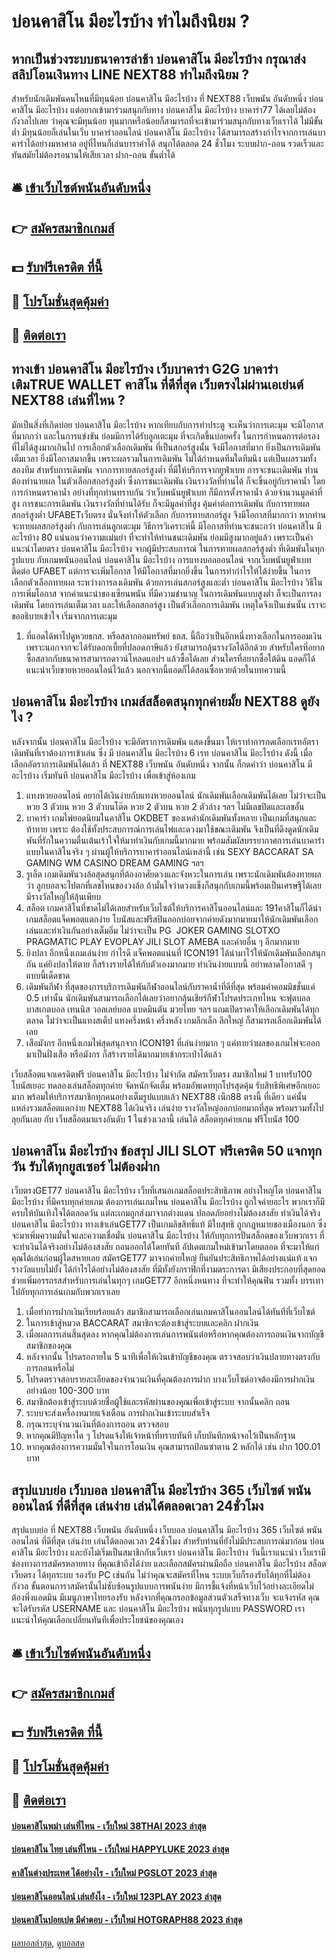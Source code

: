 # บ่อนคาสิโน มีอะไรบ้าง ทำไมถึงนิยม ?
## หากเป็นช่วงระบบธนาคารล่าช้า บ่อนคาสิโน มีอะไรบ้าง กรุณาส่งสลิปโอนเงินทาง LINE NEXT88 ทำไมถึงนิยม ?
สำหรับนักเดิมพันคนไหนที่มีทุนน้อย บ่อนคาสิโน มีอะไรบ้าง ที่ NEXT88 เว็บพนัน อันดับหนึ่ง บ่อนคาสิโน มีอะไรบ้าง แต่อยากเข้ามาร่วมสนุกกับทาง บ่อนคาสิโน มีอะไรบ้าง บาคาร่า77 ได้เลยไม่ต้องกังวลไปเลย ว่าคุณจะมีทุนน้อย ทุนมากหรือน้อยก็สามารถที่จะเข้ามาร่วมสนุกกับทางเว็บเราได้ ไม่มีขั้นต่ำ มีทุนน้อยก็เล่นในเว็บ บาคาร่าออนไลน์ บ่อนคาสิโน มีอะไรบ้าง ได้สามารถสร้างกำไรจากการเล่นบาคาร่าได้อย่างมหาศาล อยู่ที่ไหนก็เล่นบาราค่าได้ สนุกได้ตลอด 24 ชั่วโมง ระบบฝาก-ถอน รวดเร็วและทันสมัยไม่ต้องรอนานให้เสียเวลา ฝาก-ถอน ขั้นต่ำได้

## 🛎 [เข้าเว็บไซต์พนันอันดับหนึ่ง](https://bit.ly/3SdLNi2)
## 👉 [สมัครสมาชิกเกมส์](https://bit.ly/3SdLNi2)
## 💵 [รับฟรีเครดิต ที่นี้](https://bit.ly/3dyRKHj)
## 👑 [โปรโมชั่นสุดคุ้มค่า](https://bit.ly/3dyRKHj)
## 📱 [ติดต่อเรา](https://bit.ly/3dyRKHj)

## ทางเข้า บ่อนคาสิโน มีอะไรบ้าง เว็บบาคาร่า G2G บาคาร่าเติมTRUE WALLET คาสิโน ที่ดีที่สุด เว็บตรงไม่ผ่านเอเย่นต์ NEXT88 เล่นที่ไหน ?
มักเป็นสิ่งที่เกิดบ่อย บ่อนคาสิโน มีอะไรบ้าง หากเทียบกับการทำประตู จะเห็นว่าการเตะมุม จะมีโอกาสที่มากกว่า และในการแข่งขัน ย่อมมีการได้รับลูกเตะมุม ที่จะเกิดขึ้นบ่อยครั้ง ในการกำหนดการต่อรอง ที่ไม่ได้สูงมากเกินไป การเลือกตัวเลือกเดิมพัน ที่เป็นสกอร์สูงนั้น จึงมีโอกาสที่มาก ยิ่งเป็นการเดิมพันเต็มเวลา ยิ่งมีโอกาสมากขึ้น เพราะผลรวมในการเดิมพัน ไม่ได้กำหนดทีมใดทีมนึง แต่เป็นผลรวมทั้งสองทีม
สำหรับการเดิมพัน จากการทายสกอร์สูงต่ำ ที่มีให้บริการจากยูฟ่าเบท การจะชนะเดิมพัน ท่านต้องทำนายผล ในตัวเลือกสกอร์สูงต่ำ ซึ่งการชนะเดิมพัน เงินรางวัลที่ท่านได้ ก็จะขึ้นอยู่กับราคาน้ำ โดยการกำหนดราคาน้ำ อย่างที่ทุกท่านทราบกัน ว่าเว็บพนันยูฟ่าเบท ก็มีการตั้งราคาน้ำ ด้วยจำนวนมูลค่าที่สูง การชนะการเดิมพัน เงินรางวัลที่ท่านได้รับ ก็จะมีมูลค่าที่สูง คุ้มค่าต่อการเดิมพัน กับการทายผลสกอร์สูงต่ำ UFABETเว็บตรง
นั่นจึงทำให้ตัวเลือก กับการทายสกอร์สูง จึงมีโอกาสที่มากกว่า หากท่านจะทายผลสกอร์สูงต่ำ กับการเล่นลูกเตะมุม วิธีการวิเคราะห์นี้ มีโอกาสที่ท่านจะชนะกว่า บ่อนคาสิโน มีอะไรบ้าง 80 แน่นอนว่าความแม่นยำ ที่จะทำให้ท่านชนะเดิมพัน ย่อมมีสูงมากอยู่แล้ว เพราะเป็นคำแนะนำโดยตรง บ่อนคาสิโน มีอะไรบ้าง จากผู้มีประสบการณ์ ในการทายผลสกอร์สูงต่ำ ที่เดิมพันในทุกรูปแบบ กับเกมพนันออนไลน์ บ่อนคาสิโน มีอะไรบ้าง การแทงบอลออนไลน์ จากเว็บพนันยูฟ่าเบท ติดต่อ UFABET
แต่การจะเพิ่มโอกาส ให้มีโอกาสที่มากยิ่งขึ้น ในการทำกำไรให้ได้ง่ายขึ้น ในการเลือกตัวเลือกทายผล ระหว่างการลงเดิมพัน ด้วยการเล่นสกอร์สูงและต่ำ บ่อนคาสิโน มีอะไรบ้าง วิธีในการเพิ่มโอกาส จากคำแนะนำของเซียนพนัน ที่มีความชำนาญ ในการเดิมพันแบบสูงต่ำ ก็จะเป็นการลงเดิมพัน โดยการเล่นเต็มเวลา และให้เลือกสกอร์สูง เป็นตัวเลือกการเดิมพัน เหตุใดจึงเป็นเช่นนั้น เราจะขออธิบายเข้าใจ เริ่มจากการเตะมุม
1. ที่แอดได้พาไปดูหวยธกส. หรือสลากออมทรัพย์ ธกส. นี้ถือว่าเป็นอีกหนึ่งทางเลือกในการออมเงิน เพราะนอกจากจะได้รับดอกเบี้ยที่ปลอดภาษีแล้ว ยังสามารถลุ้นรางวัลได้อีกด้วย สำหรับใครที่อยากซื้อสลากกับธนาคารสามารถดาวน์โหลดแอปฯ แล้วซื้อได้เลย ส่วนใครที่อยากซื้อใต้ดิน แอดก็ได้แนะนำเว็บขายหวยออนไลน์ไว้แล้ว นอกจากนี้แอดก็ได้สอนซื้อหวยด้วยในบทความนี้

## บ่อนคาสิโน มีอะไรบ้าง เกมส์สล็อตสนุกทุกค่ายมั้ย NEXT88 ดูยังไง ?
หลังจากนั้น บ่อนคาสิโน มีอะไรบ้าง จะมีอัตราการเดิมพัน แสดงขึ้นมา ให้เราทำการกดเลือกเรทอัตราเดิมพันที่เราต้องการเข้าเล่น ซึ่ง มี บ่อนคาสิโน มีอะไรบ้าง 6 เรท บ่อนคาสิโน มีอะไรบ้าง ดังนี้
เมื่อเลือกอัตราการเดิมพันได้แล้ว ที่ NEXT88 เว็บพนัน อันดับหนึ่ง จากนั้น ก็กดคำว่า บ่อนคาสิโน มีอะไรบ้าง เริ่มทันที บ่อนคาสิโน มีอะไรบ้าง เพื่อเข้าสู่ห้องเกม
1. แทงหวยออนไลน์ อยากได้เงินง่ายกับแทงหวยออนไลน์ นักเดิมพันเลือกเดิมพันได้เลย ไม่ว่าจะเป็นหวย 3 ตัวบน หวย 3 ตัวบนโต๊ด หวย 2 ตัวบน หวย 2 ตัวล่าง ฯลฯ ไม่มีเลขปิดและเลขอั้น
2. บาคาร่า เกมไพ่ยอดนิยมในคาสิโน OKDBET ของเหล่านักเดิมพันทั้งหลาย เป็นเกมที่สนุกและท้าทาย เพราะ ต้องใช้ทั้งประสบการณ์การเล่นไพ่และดวงมาใช้ขณะเดิมพัน จึงเป็นที่ดึงดูดนักเดิมพันที่รักในความตื่นเต้นเร้าใจให้มาทำเงินกับเกมนี้มากมาย พร้อมสัมผัสบรรยากาศการเล่นบาคาร่าแบบในคาสิโนจริง ๆ ผ่านผู้ให้บริการบาคาร่าออนไลน์เหล่านี้ เช่น SEXY BACCARAT SA GAMING WM CASINO DREAM GAMING ฯลฯ
3. รูเล็ต เกมเดิมพันวงล้อสุดสนุกที่ต้องอาศัยดวงและจังหวะในการเล่น เพราะนักเดิมพันต้องทายผลว่า ลูกบอลจะไปตกที่เลขไหนของวงล้อ ถ้ามั่นใจว่าดวงแข็งก็สนุกกับเกมนี้พร้อมเป็นเศรษฐีได้เลย มีรางวัลใหญ่ให้ลุ้นเพียบ
4. สล็อต เกมคาสิโนที่ขาดไม่ได้เลยสำหรับเว็บไซต์ให้บริการคาสิโนออนไลน์และ 191คาสิโนก็ได้นำเกมสล็อตแจ็คพอตแตกง่าย โบนัสและฟรีสปินออกบ่อยจากค่ายดังมากมายมาให้นักเดิมพันเลือกเล่นและทำเงินกันอย่างเต็มอิ่ม ไม่ว่าจะเป็น PG  JOKER GAMING SLOTXO PRAGMATIC PLAY EVOPLAY JILI SLOT AMEBA และค่ายอื่น ๆ อีกมากมาย
5. ยิงปลา อีกหนึ่งเกมเล่นง่าย กำไรดี แจ็คพอตแน่นที่ ICON191 ได้นำมาไว้ให้นักเดิมพันเลือกสนุกกัน แค่ยิงปลาให้ตาย ก็สร้างรายได้ให้กับตัวเองมากมาย ทำเงินง่ายแบบนี้ อย่าพลาดโอกาสดี ๆ แบบนี้เด็ดขาด
6. เดิมพันกีฬา ที่สุดของการบริการเดิมพันกีฬาออนไลน์กับราคาน้ำที่ดีที่สุด พร้อมค่าคอมมิชชั่นแค่ 0.5 เท่านั้น นักเดิมพันสามารถเลือกได้เลยว่าอยากลุ้นเชียร์กีฬาโปรดประเภทไหน จะฟุตบอล บาสเกตบอล เทนนิส วอลเลย์บอล แบดมินตัน มวยไทย ฯลฯ แถมเปิดราคาให้เลือกเดิมพันได้ทุกตลาด ไม่ว่าจะเป็นแทงสเต็ป แทงครึ่งหน้า ครึ่งหลัง เกมลีกเล็ก ลีกใหญ่ ก็สามารถเลือกเดิมพันได้เลย
7. เสือมังกร อีกหนึ่งเกมไพ่สุดสนุกจาก ICON191 ที่เล่นง่ายมาก ๆ แค่ทายว่าผลของเกมไพ่จะออกมาเป็นฝั่งเสือ หรือมังกร ก็สร้างรายได้มากมายเข้ากระเป๋าได้แล้ว

เว็บสล็อตแจกเครดิตฟรี บ่อนคาสิโน มีอะไรบ้าง ไม่จำกัด สมัครเว็บตรง สมาชิกใหม่ 1 บาทรับ100 โบนัสเยอะ ทดลองเล่นสล็อตทุกค่าย จัดหนักจัดเต็ม พร้อมอัพเดททุกโปรสุดคุ้ม รับสิทธิพิเศษอีกเยอะมาก พร้อมให้บริการสมาชิกทุกคนอย่างเต็มรูปแบบแล้ว NEXT88 เน็ก88 ตรงนี้ ที่เดียว แค่นั้น แหล่งรวมสล็อตแตกง่าย NEXT88 ได้เงินจริง เล่นง่าย รางวัลใหญ่ออกบ่อยมากที่สุด พร้อมรวมทั้งไปลุยกันเลย กับ เว็บสล็อตมาแรงอันดับ 1 ในช่วงเวลานี้ เล่นได้ สล็อตทุกค่ายเกม ฟรีโบนัส 100

## บ่อนคาสิโน มีอะไรบ้าง ข้อสรุป JILI SLOT ฟรีเครดิต 50 แจกทุกวัน รับได้ทุกยูสเซอร์ ไม่ต้องฝาก
เว็บตรงGET77 บ่อนคาสิโน มีอะไรบ้าง เว็บที่เสนอเกมสล็อตประสิทธิภาพ อย่างใหญ่โต บ่อนคาสิโน มีอะไรบ้าง ที่มีครบทุกค่ายเกม ต้องการเล่นเกมไหน บ่อนคาสิโน มีอะไรบ้าง ถูกใจค่ายอะไร พวกเราก็มีครบให้บันเทิงใจได้ตลอดวัน แต่ละเกมถูกส่งมาจากต่างแดน ปลอดภัยอย่างไม่ต้องสงสัย ทำเงินได้จริง บ่อนคาสิโน มีอะไรบ้าง ทางเข้าเล่นGET77 เป็นเกมลิขสิทธิ์แท้ มีใบสุทธิ ถูกกฎหมายของเมืองนอก ซึ่งจะมาเพิ่มความมั่นใจและความเชื่อมั่น บ่อนคาสิโน มีอะไรบ้าง ให้กับทุกการปั่นสล็อตของเว็บพวกเรา ที่จะทำเงินได้จริงอย่างไม่ต้องสงสัย ถอนออกได้โดยทันที อัปเดตเกมใหม่เข้ามาโดยตลอด ที่จะมาให้แก่คุณได้เล่นก่อนผู้ใดสหายเลย สมัครGET77 มาจากค่ายใหญ่ ยืนยันประสิทธิภาพได้อย่างแน่แท้ แจกรางวัลแบบไม่ยั้ง ได้กำไรได้อย่างไม่ต้องสงสัย ที่มีทั้งยังกราฟิกที่งามตระการตา มีเสียงประกอบที่สุดยอด ช่วยเพิ่มอรรถรสสำหรับการเล่นในทุกๆ เกมGET77 อีกหนึ่งหนทาง ที่จะทำให้คุณฟิน รวมทั้ง บรรเทาไปกับทุกการเล่นเกมกับพวกเราเลย
1. เมื่อทำการฝากเงินเรียบร้อยแล้ว สมาชิกสามารถเลือกเล่นเกมคาสิโนออนไลน์ได้ทันทีที่เว็บไซต์
2. ในการเข้าสู่หมวด BACCARAT สมาชิกจะต้องเข้าสู่ระบบและคลิก ฝากเงิน
3. เมื่อผลการเล่นสิ้นสุดลง หากคุณไม่ต้องการเล่นการพนันต่อหรือหากคุณต้องการถอนเงินจากบัญชีสมาชิกของคุณ
4. หลังจากนั้น โปรดรอภายใน 5 นาทีเพื่อให้เงินเข้าบัญชีของคุณ ตรวจสอบว่าเงินปลายทางตรงกับการถอนหรือไม่
5. โปรดตรวจสอบรายละเอียดของจำนวนเงินที่คุณต้องการฝาก บางเว็บไซต์อาจต้องมีการฝากเงินอย่างน้อย 100-300 บาท
6. สมาชิกต้องเข้าสู่ระบบด้วยชื่อผู้ใช้และรหัสผ่านของคุณเพื่อเข้าสู่ระบบ จากนั้นคลิก ถอน
7. ระบบจะส่งเครื่องหมายแจ้งเตือน การฝากเงินเข้าระบบสำเร็จ
8. กรุณาระบุจำนวนเงินที่ต้องการถอน ตรวจสอบ
9. หากคุณมีปัญหาใด ๆ โปรดแจ้งให้เจ้าหน้าที่ทราบทันที เก็บบันทึกหน้าจอไว้เป็นหลักฐาน
10. หากคุณต้องการความมั่นใจในการโอนเงิน คุณสามารถป้อนซาตาน 2 หลักได้ เช่น ฝาก 100.01 บาท

## สรุปแบบย่อ เว็บบอล บ่อนคาสิโน มีอะไรบ้าง 365 เว็บไซต์ พนัน ออนไลน์ ที่ดีที่สุด เล่นง่าย เล่นได้ตลอดเวลา 24ชั่วโมง
สรุปแบบย่อ ที่ NEXT88 เว็บพนัน อันดับหนึ่ง เว็บบอล บ่อนคาสิโน มีอะไรบ้าง 365 เว็บไซต์ พนัน ออนไลน์ ที่ดีที่สุด เล่นง่าย เล่นได้ตลอดเวลา 24ชั่วโมง สำหรับท่านที่ยังไม่มีประสบการณ์มาก่อน บ่อนคาสิโน มีอะไรบ้าง และยังไม่เริ่มเป็นสมาชิกกับเว็บเรา บ่อนคาสิโน มีอะไรบ้าง วันนี้เราแนะนำ เว็บเรามีช่องทางการสมัครหลายทาง ที่คุณเข้าถึงได้ง่าย และเลือกสมัครผ่านมือถือ บ่อนคาสิโน มีอะไรบ้าง สล็อตเว็บตรง ได้ทุกระบบ รองรับ PC เช่นกัน ไม่ว่าคุณจะสมัครที่ไหน ระบบเว็บก็รองรับได้ทุกที่ไม่ต้องกังวล ขั้นตอนการาสมัครนั้นไม่ซับซ้อนรูปแบบการพนันง่าย มีการชี้แจ้งที่หน้าเว็บไว้อย่างละเอียดไม่ต้องพึ่งแอดมิน มีเมนูภาษาไทยรองรับ หลังจากที่คุณกรอกข้อมูลส่วนตัวเสร็จทางเว็บ จะแจ้งรหัส คุณจะได้รับรหัส USERNAME และ บ่อนคาสิโน มีอะไรบ้าง พนันทุกรูปแบบ PASSWORD เราแนะนำให้คุณเลือกเปลี่ยนทันทีเพื่อประโยชน์ของคุณเอง

## 🛎 [เข้าเว็บไซต์พนันอันดับหนึ่ง](https://bit.ly/3SdLNi2)
## 👉 [สมัครสมาชิกเกมส์](https://bit.ly/3SdLNi2)
## 💵 [รับฟรีเครดิต ที่นี้](https://bit.ly/3dyRKHj)
## 👑 [โปรโมชั่นสุดคุ้มค่า](https://bit.ly/3dyRKHj)
## 📱 [ติดต่อเรา](https://bit.ly/3dyRKHj)

#### [บ่อนคาสิโนพม่า เล่นที่ไหน - เว็บใหม่ 38THAI 2023 ล่าสุด](https://atom.io/themes/บ่อนคาสิโนพม่า%20เล่นที่ไหน%20-%20เว็บใหม่%2038thai%202023%20ล่าสุด)
#### [บ่อนคาสิโน ไทย เล่นที่ไหน - เว็บใหม่ HAPPYLUKE 2023 ล่าสุด](https://atom.io/themes/บ่อนคาสิโน%20ไทย%20เล่นที่ไหน%20-%20เว็บใหม่%20happyluke%202023%20ล่าสุด)
#### [คาสิโนต่างประเทศ ได้อย่างไร - เว็บใหม่ PGSLOT 2023 ล่าสุด](https://atom.io/themes/คาสิโนต่างประเทศ%20ได้อย่างไร%20-%20เว็บใหม่%20pgslot%202023%20ล่าสุด)
#### [บ่อนคาสิโนออนไลน์ เล่นยังไง - เว็บใหม่ 123PLAY 2023 ล่าสุด](https://atom.io/themes/บ่อนคาสิโนออนไลน์%20เล่นยังไง%20-%20เว็บใหม่%20123play%202023%20ล่าสุด)
#### [บ่อนคาสิโนปอยเปต มีคำตอบ - เว็บใหม่ HOTGRAPH88 2023 ล่าสุด](https://atom.io/themes/บ่อนคาสิโนปอยเปต%20มีคำตอบ%20-%20เว็บใหม่%20hotgraph88%202023%20ล่าสุด)

[ผลบอลล่าสุด](https://siamsport.tv "ผลบอลล่าสุด"), [ดูบอลสด](https://siamsport.tv/ดูบอลสด "ดูบอลสด")